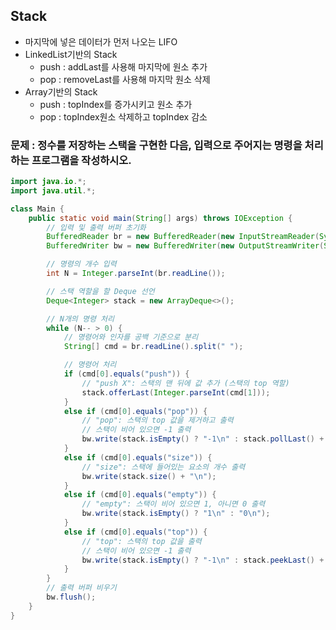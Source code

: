 ## Stack
- 마지막에 넣은 데이터가 먼저 나오는 LIFO
- LinkedList기반의 Stack
  - push : addLast를 사용해 마지막에 원소 추가
  - pop : removeLast를 사용해 마지막 원소 삭제
- Array기반의 Stack
  - push : topIndex를 증가시키고 원소 추가
  - pop : topIndex원소 삭제하고 topIndex 감소

### 문제 : 정수를 저장하는 스택을 구현한 다음, 입력으로 주어지는 명령을 처리하는 프로그램을 작성하시오.
```java
import java.io.*;
import java.util.*;

class Main {
    public static void main(String[] args) throws IOException {
        // 입력 및 출력 버퍼 초기화
        BufferedReader br = new BufferedReader(new InputStreamReader(System.in));
        BufferedWriter bw = new BufferedWriter(new OutputStreamWriter(System.out));

        // 명령의 개수 입력
        int N = Integer.parseInt(br.readLine());

        // 스택 역할을 할 Deque 선언
        Deque<Integer> stack = new ArrayDeque<>();

        // N개의 명령 처리
        while (N-- > 0) {
            // 명령어와 인자를 공백 기준으로 분리
            String[] cmd = br.readLine().split(" ");

            // 명령어 처리
            if (cmd[0].equals("push")) {
                // "push X": 스택의 맨 뒤에 값 추가 (스택의 top 역할)
                stack.offerLast(Integer.parseInt(cmd[1]));
            }
            else if (cmd[0].equals("pop")) {
                // "pop": 스택의 top 값을 제거하고 출력
                // 스택이 비어 있으면 -1 출력
                bw.write(stack.isEmpty() ? "-1\n" : stack.pollLast() + "\n");
            }
            else if (cmd[0].equals("size")) {
                // "size": 스택에 들어있는 요소의 개수 출력
                bw.write(stack.size() + "\n");
            }
            else if (cmd[0].equals("empty")) {
                // "empty": 스택이 비어 있으면 1, 아니면 0 출력
                bw.write(stack.isEmpty() ? "1\n" : "0\n");
            }
            else if (cmd[0].equals("top")) {
                // "top": 스택의 top 값을 출력
                // 스택이 비어 있으면 -1 출력
                bw.write(stack.isEmpty() ? "-1\n" : stack.peekLast() + "\n");
            }
        }
        // 출력 버퍼 비우기
        bw.flush();
    }
}
```
